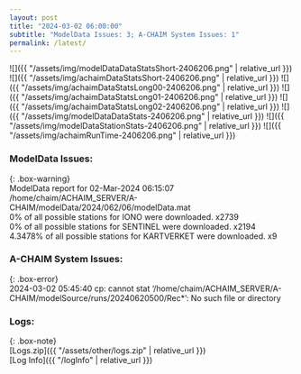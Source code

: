 ```yaml
---
layout: post
title: "2024-03-02 06:00:00"
subtitle: "ModelData Issues: 3; A-CHAIM System Issues: 1"
permalink: /latest/
---
```


![]({{ "/assets/img/modelDataDataStatsShort-2406206.png" | relative_url }})
![]({{ "/assets/img/achaimDataStatsShort-2406206.png" | relative_url }})
![]({{ "/assets/img/achaimDataStatsLong00-2406206.png" | relative_url }})
![]({{ "/assets/img/achaimDataStatsLong01-2406206.png" | relative_url }})
![]({{ "/assets/img/achaimDataStatsLong02-2406206.png" | relative_url }})
![]({{ "/assets/img/modelDataDataStats-2406206.png" | relative_url }})
![]({{ "/assets/img/modelDataStationStats-2406206.png" | relative_url }})
![]({{ "/assets/img/achaimRunTime-2406206.png" | relative_url }})


### ModelData Issues:  
  
{: .box-warning}  
 ModelData report for 02-Mar-2024 06:15:07   
 /home/chaim/ACHAIM_SERVER/A-CHAIM/modelData/2024/062/06/modelData.mat   
 0% of all possible stations for IONO were downloaded. x2739   
 0% of all possible stations for SENTINEL were downloaded. x2194   
 4.3478% of all possible stations for KARTVERKET were downloaded. x9   
  
### A-CHAIM System Issues:  
  
{: .box-error}  
2024-03-02 05:45:40 cp: cannot stat ‘/home/chaim/ACHAIM_SERVER/A-CHAIM/modelSource/runs/20240620500/Rec*’: No such file or directory  

### Logs:  
  
{: .box-note}  
[Logs.zip]({{ "/assets/other/logs.zip" | relative_url }})  
[Log Info]({{ "/logInfo" | relative_url }})  
